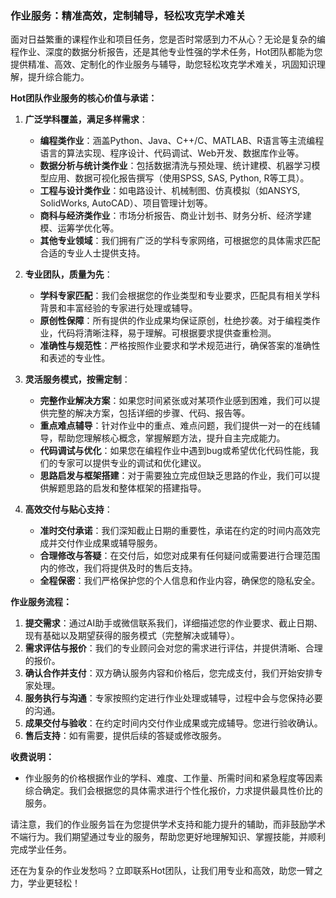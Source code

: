 ### 作业服务：精准高效，定制辅导，轻松攻克学术难关

面对日益繁重的课程作业和项目任务，您是否时常感到力不从心？无论是复杂的编程作业、深度的数据分析报告，还是其他专业性强的学术任务，Hot团队都能为您提供精准、高效、定制化的作业服务与辅导，助您轻松攻克学术难关，巩固知识理解，提升综合能力。

**Hot团队作业服务的核心价值与承诺：**

1.  **广泛学科覆盖，满足多样需求**：
    *   **编程类作业**：涵盖Python、Java、C++/C、MATLAB、R语言等主流编程语言的算法实现、程序设计、代码调试、Web开发、数据库作业等。
    *   **数据分析与统计类作业**：包括数据清洗与预处理、统计建模、机器学习模型应用、数据可视化报告撰写（使用SPSS, SAS, Python, R等工具）。
    *   **工程与设计类作业**：如电路设计、机械制图、仿真模拟（如ANSYS, SolidWorks, AutoCAD）、项目管理计划等。
    *   **商科与经济类作业**：市场分析报告、商业计划书、财务分析、经济学建模、运筹学优化等。
    *   **其他专业领域**：我们拥有广泛的学科专家网络，可根据您的具体需求匹配合适的专业人士提供支持。

2.  **专业团队，质量为先**：
    *   **学科专家匹配**：我们会根据您的作业类型和专业要求，匹配具有相关学科背景和丰富经验的专家进行处理或辅导。
    *   **原创性保障**：所有提供的作业成果均保证原创，杜绝抄袭。对于编程类作业，代码将清晰注释，易于理解。可根据要求提供查重检测。
    *   **准确性与规范性**：严格按照作业要求和学术规范进行，确保答案的准确性和表述的专业性。

3.  **灵活服务模式，按需定制**：
    *   **完整作业解决方案**：如果您时间紧张或对某项作业感到困难，我们可以提供完整的解决方案，包括详细的步骤、代码、报告等。
    *   **重点难点辅导**：针对作业中的重点、难点问题，我们提供一对一的在线辅导，帮助您理解核心概念，掌握解题方法，提升自主完成能力。
    *   **代码调试与优化**：如果您在编程作业中遇到bug或希望优化代码性能，我们的专家可以提供专业的调试和优化建议。
    *   **思路启发与框架搭建**：对于需要独立完成但缺乏思路的作业，我们可以提供解题思路的启发和整体框架的搭建指导。

4.  **高效交付与贴心支持**：
    *   **准时交付承诺**：我们深知截止日期的重要性，承诺在约定的时间内高效完成并交付作业成果或辅导服务。
    *   **合理修改与答疑**：在交付后，如您对成果有任何疑问或需要进行合理范围内的修改，我们将提供及时的售后支持。
    *   **全程保密**：我们严格保护您的个人信息和作业内容，确保您的隐私安全。

**作业服务流程：**

1.  **提交需求**：通过AI助手或微信联系我们，详细描述您的作业要求、截止日期、现有基础以及期望获得的服务模式（完整解决或辅导）。
2.  **需求评估与报价**：我们的专业顾问会对您的需求进行评估，并提供清晰、合理的报价。
3.  **确认合作并支付**：双方确认服务内容和价格后，您完成支付，我们开始安排专家处理。
4.  **服务执行与沟通**：专家按照约定进行作业处理或辅导，过程中会与您保持必要的沟通。
5.  **成果交付与验收**：在约定时间内交付作业成果或完成辅导。您进行验收确认。
6.  **售后支持**：如有需要，提供后续的答疑或修改服务。

**收费说明：**

*   作业服务的价格根据作业的学科、难度、工作量、所需时间和紧急程度等因素综合确定。我们会根据您的具体需求进行个性化报价，力求提供最具性价比的服务。

请注意，我们的作业服务旨在为您提供学术支持和能力提升的辅助，而非鼓励学术不端行为。我们期望通过专业的服务，帮助您更好地理解知识、掌握技能，并顺利完成学业任务。

还在为复杂的作业发愁吗？立即联系Hot团队，让我们用专业和高效，助您一臂之力，学业更轻松！
